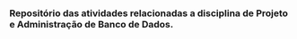 ### Repositório das atividades relacionadas a disciplina de Projeto e Administração de Banco de Dados.
